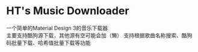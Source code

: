 # HT's Music Downloader
一个简单的Material Design 3的音乐下载器  
主要支持酷狗源下载，其他源有空可能会加（懒）
支持根据歌曲名称搜索、酷狗码批量下载、哈希值批量下载等功能
